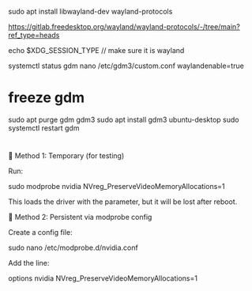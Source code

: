 

sudo apt install libwayland-dev wayland-protocols

https://gitlab.freedesktop.org/wayland/wayland-protocols/-/tree/main?ref_type=heads

echo $XDG_SESSION_TYPE // make sure it is wayland


systemctl status gdm
nano /etc/gdm3/custom.conf 
waylandenable=true

# freeze gdm

sudo apt purge gdm gdm3
sudo apt install gdm3 ubuntu-desktop
sudo systemctl restart gdm

# 

🔧 Method 1: Temporary (for testing)

Run:

sudo modprobe nvidia NVreg_PreserveVideoMemoryAllocations=1


This loads the driver with the parameter, but it will be lost after reboot.

🔧 Method 2: Persistent via modprobe config

Create a config file:

sudo nano /etc/modprobe.d/nvidia.conf


Add the line:

options nvidia NVreg_PreserveVideoMemoryAllocations=1